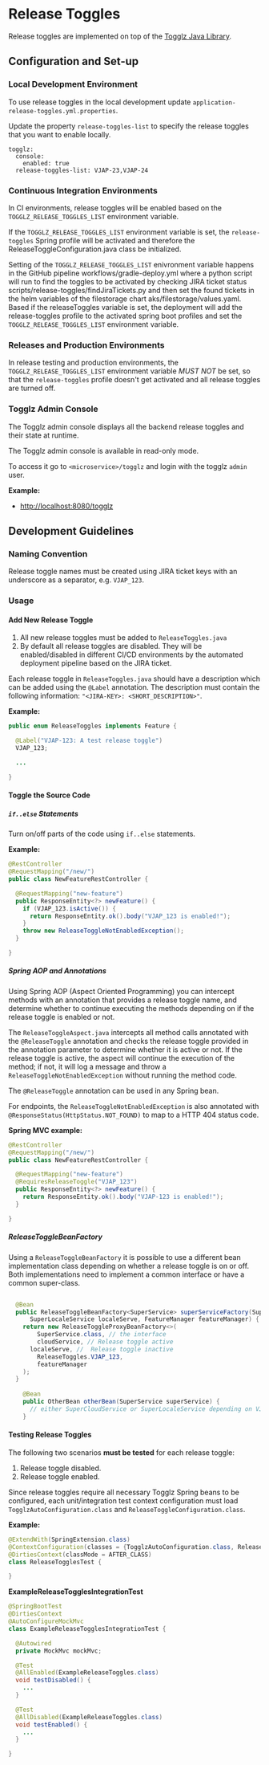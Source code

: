 # Release Toggles

Release toggles are implemented on top of the [Togglz Java Library](https://www.togglz.org/).

## Configuration and Set-up

### Local Development Environment

To use release toggles in the local development update `application-release-toggles.yml.properties`.

Update the property `release-toggles-list` to specify the release toggles that you want to enable locally.
```
togglz:
  console:
    enabled: true
  release-toggles-list: VJAP-23,VJAP-24
```

### Continuous Integration Environments

In CI environments, release toggles will be enabled based on the `TOGGLZ_RELEASE_TOGGLES_LIST` environment variable.

If the `TOGGLZ_RELEASE_TOGGLES_LIST` environment variable is set, the `release-toggles` Spring profile will be activated and therefore the ReleaseToggleConfiguration.java class be initialized.

Setting of the `TOGGLZ_RELEASE_TOGGLES_LIST` enivronment variable happens in the GitHub pipeline workflows/gradle-deploy.yml where a python script will run to find the toggles to be activated by checking JIRA ticket status scripts/release-toggles/findJiraTickets.py and then set the found tickets in the helm variables of the filestorage chart aks/filestorage/values.yaml. Based if the releaseToggles variable is set, the deployment will add the release-toggles profile to the activated spring boot profiles and set the `TOGGLZ_RELEASE_TOGGLES_LIST` environment variable.

### Releases and Production Environments

In release testing and production environments, the `TOGGLZ_RELEASE_TOGGLES_LIST` environment variable *MUST NOT* be set, so that the `release-toggles` profile doesn't get activated and all release toggles are turned off.

### Togglz Admin Console

The Togglz admin console displays all the backend release toggles and their state at runtime.

The Togglz admin console is available in read-only mode.

To access it go to `<microservice>/togglz` and login with the togglz `admin` user.

**Example:**

* [http://localhost:8080/togglz](http://localhost:8080/togglz)


## Development Guidelines


### Naming Convention

Release toggle names must be created using JIRA ticket keys with an underscore as a separator, e.g. `VJAP_123`.


### Usage


#### Add New Release Toggle


1. All new release toggles must be added to `ReleaseToggles.java`
2. By default all release toggles are disabled. They will be enabled/disabled in different CI/CD environments by the automated deployment pipeline based on the JIRA ticket.

Each release toggle in `ReleaseToggles.java` should have a description which can be added using the `@Label` annotation. The description must
contain the following information: `"<JIRA-KEY>: <SHORT_DESCRIPTION>"`.

**Example:**

```java
public enum ReleaseToggles implements Feature {

  @Label("VJAP-123: A test release toggle")
  VJAP_123;

  ...

}
```


#### Toggle the Source Code

##### `if..else` Statements

Turn on/off parts of the code using `if..else` statements.

**Example:**

```java
@RestController
@RequestMapping("/new/")
public class NewFeatureRestController {

  @RequestMapping("new-feature")
  public ResponseEntity<?> newFeature() {
    if (VJAP_123.isActive()) {
      return ResponseEntity.ok().body("VJAP_123 is enabled!");
    }
    throw new ReleaseToggleNotEnabledException();
  }

}

```


##### Spring AOP and Annotations

Using Spring AOP (Aspect Oriented Programming) you can intercept methods with an
annotation that provides a release toggle name, and determine whether to continue executing the methods
depending on if the release toggle is enabled or not.

The `ReleaseToggleAspect.java` intercepts all method calls annotated with the
`@ReleaseToggle` annotation and checks the release toggle provided in the annotation parameter to determine whether it is active or not.
If the release toggle is active, the aspect will continue the execution of the method; if not,
it will log a message and throw a `ReleaseToggleNotEnabledException` without running the method code.

The `@ReleaseToggle` annotation can be used in any Spring bean.

For endpoints, the `ReleaseToggleNotEnabledException` is also annotated with `@ResponseStatus(HttpStatus.NOT_FOUND)` to map to a HTTP 404 status code.

**Spring MVC example:**

```java
@RestController
@RequestMapping("/new/")
public class NewFeatureRestController {

  @RequestMapping("new-feature")
  @RequiresReleaseToggle("VJAP_123")
  public ResponseEntity<?> newFeature() {
    return ResponseEntity.ok().body("VJAP-123 is enabled!");
  }

}

```

##### ReleaseToggleBeanFactory

Using a `ReleaseToggleBeanFactory` it is possible to use a different bean implementation class
depending on whether a release toggle is on or off. Both implementations need to implement a common interface or have a common super-class.

```java

  @Bean
  public ReleaseToggleBeanFactory<SuperService> superServiceFactory(SuperCloudService cloudService,
      SuperLocaleService localeServe, FeatureManager featureManager) {
    return new ReleaseToggleProxyBeanFactory<>(
        SuperService.class, // the interface
        cloudService, // Release toggle active
      localeServe, //  Release toggle inactive
        ReleaseToggles.VJAP_123,
        featureManager
    );
  }
  
    @Bean
    public OtherBean otherBean(SuperService superService) {
      // either SuperCloudService or SuperLocaleService depending on VJAP_123 toggle
    }

```

#### Testing Release Toggles

The following two scenarios **must be tested** for each release toggle:

1. Release toggle disabled.
2. Release toggle enabled.

Since release toggles require all necessary Togglz Spring beans to be configured, each unit/integration test
context configuration must load `TogglzAutoConfiguration.class` and `ReleaseToggleConfiguration.class`.

**Example:**

```java
@ExtendWith(SpringExtension.class)
@ContextConfiguration(classes = {TogglzAutoConfiguration.class, ReleaseToggleConfiguration.class})
@DirtiesContext(classMode = AFTER_CLASS)
class ReleaseTogglesTest {

}
```

**ExampleReleaseTogglesIntegrationTest**

```java
@SpringBootTest
@DirtiesContext
@AutoConfigureMockMvc
class ExampleReleaseTogglesIntegrationTest {

  @Autowired
  private MockMvc mockMvc;

  @Test
  @AllEnabled(ExampleReleaseToggles.class)
  void testDisabled() {
    ...
  }

  @Test
  @AllDisabled(ExampleReleaseToggles.class)
  void testEnabled() {
    ...
  }

}
```


